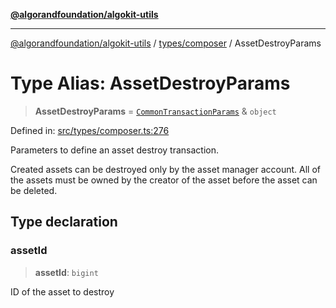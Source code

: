 [**@algorandfoundation/algokit-utils**](../../../README.md)

***

[@algorandfoundation/algokit-utils](../../../README.md) / [types/composer](../README.md) / AssetDestroyParams

# Type Alias: AssetDestroyParams

> **AssetDestroyParams** = [`CommonTransactionParams`](CommonTransactionParams.md) & `object`

Defined in: [src/types/composer.ts:276](https://github.com/algorandfoundation/algokit-utils-ts/blob/main/src/types/composer.ts#L276)

Parameters to define an asset destroy transaction.

Created assets can be destroyed only by the asset manager account. All of the assets must be owned by the creator of the asset before the asset can be deleted.

## Type declaration

### assetId

> **assetId**: `bigint`

ID of the asset to destroy
